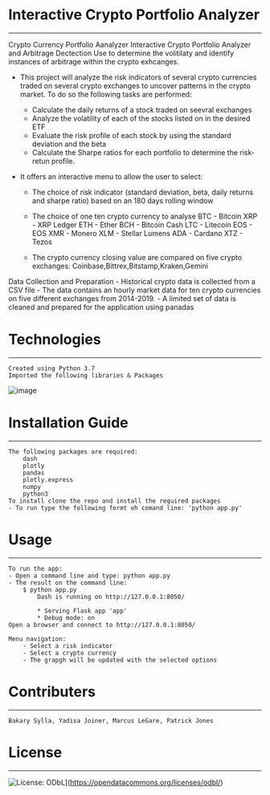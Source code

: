 # Interactive Crypto Portfolio Analyzer
---

Crypto Currency Portfolio Aanalyzer
Interactive Crypto Portfolio Analyzer and Arbitrage Dectection
Use to determine the volitilaty and identify instances of arbitrage within the crypto exhcanges.


- This project will analyze the risk indicators  of several crypto currencies traded on several crypto exchanges to uncover patterns in the crypto market. To do so the following tasks are performed: 
	- Calculate the daily returns of a stock traded on seevral exchanges
	- Analyze the volatility of each of the stocks listed on in the desired ETF
	- Evaluate the risk profile of each stock by using the standard deviation and the beta
	- Calculate the Sharpe ratios for each portfolio to determine the risk-retun profile.
	
- It offers an interactive menu to allow the user to select:
	- The choice of risk indicator (standard deviation, beta, daily returns and sharpe ratio) based on an 180 days rolling window
	- The choice of one ten crypto currency to analyse
		BTC - Bitcoin
		XRP - XRP Ledger
		ETH - Ether
		BCH - Bitcoin Cash
		LTC - Litecoin
		EOS - EOS
		XMR - Monero
		XLM - Stellar Lumens 
		ADA - Cardano
		XTZ - Tezos
		
	- The crypto currency closing value are compared on five crypto exchanges: Coinbase,Bittrex,Bitstamp,Kraken,Gemini

Data Collection and Preparation
	- Historical crypto data is collected from a CSV file
	- The data contains an hourly market data for ten crypto currencies on five different exchanges from 2014-2019.
	- A limited set of data is cleaned and prepared for the application using panadas

# Technologies
---
	Created using Python 3.7
	Imported the following libraries & Packages
 ![image](https://user-images.githubusercontent.com/123132507/236668308-492b8ef9-2cba-4215-84b6-6889e457cbee.png)
 


# Installation Guide
---
	The following packages are required:
		dash
		plotly
		pandas
		plotly.express
		numpy
		python3
	To install clone the repo and install the required packages
	- To run type the following formt eh comand line: 'python app.py'
		
# Usage
---
	To run the app:
	- Open a command line and type: python app.py
	- The result on the command line:
		$ python app.py
			Dash is running on http://127.0.0.1:8050/

			* Serving Flask app 'app'
			* Debug mode: on
	Open a browser and connect to http://127.0.0.1:8050/

	Menu navigation:
		- Select a risk indicator
		- Select a crypto currency
		- The grapgh will be updated with the selected options

# Contributers
---
	Bakary Sylla, Yadisa Joiner, Marcus LeGare, Patrick Jones

# License
---
![License: ODbL](https://img.shields.io/badge/License-ODbL-brightgreen.svg)](https://opendatacommons.org/licenses/odbl/)
